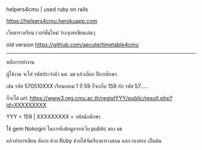 helpers4cmu | used ruby on rails

https://helpers4cmu.herokuapp.com

เว็บตารางเรียน เวอร์ชั่นใหม่ ว่างๆเลยเขียนเล่นๆ

old version
https://github.com/aecute/timetable4cmu

--------------------------------------
หลักการทำงาน

ผู้ใช้งาน จะใส่ รหัสประจำตัว นศ. มช แล้วเลือก ปีการศึกษา

เช่น รหัส 570510XXX เรียนเทอม 1 ปี 59 ก็จะเก็บ 159 กับ รหัส 57.....

ก็จะได้ url: https://www3.reg.cmu.ac.th/registYYY/public/result.php?id=XXXXXXXXX

YYY = 159 | XXXXXXXXX = รหัสนักศึกษา

ใช้ gem Nokogiri ในการดึงข้อมูลจากเว็บ public ของ มช

แล้วทำการเขียน อัลกอ ด้วย Ruby ช่วยให้จัดเรียงตารางสอน และเวลาสอบ เป็นต้น
